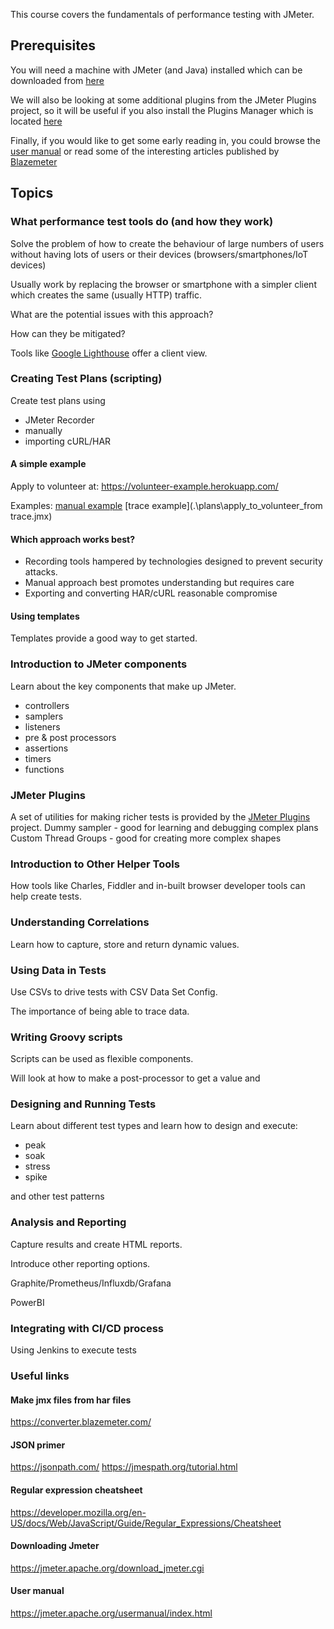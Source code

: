 This course covers the fundamentals of performance testing with JMeter.

## Prerequisites
You will need a machine with JMeter (and Java) installed which can be downloaded from [here](https://jmeter.apache.org/download_jmeter.cgi)

We will also be looking at some additional plugins from the JMeter Plugins project, so it will be useful if you also install the Plugins Manager which is located [here](https://jmeter-plugins.org/wiki/PluginsManager/)

Finally, if you would like to get some early reading in, you could browse the [user manual](https://jmeter.apache.org/usermanual/index.html) or read some of the interesting articles published by [Blazemeter](https://www.blazemeter.com/blog)

## Topics
### What performance test tools do (and how they work)
Solve the problem of how to create the behaviour of large numbers of users without having lots of users or their devices (browsers/smartphones/IoT devices)

Usually work by replacing the browser or smartphone with a simpler client which creates the same (usually HTTP) traffic.

What are the potential issues with this approach?

How can they be mitigated?

Tools like [Google Lighthouse](https://developers.google.com/web/tools/lighthouse) offer a client view.

### Creating Test Plans (scripting)

Create test plans using 
- JMeter Recorder 
- manually
- importing cURL/HAR

#### A simple example
Apply to volunteer at:
https://volunteer-example.herokuapp.com/

Examples:
[manual example](.\plans\apply_to_volunteer_manual.jmx)
[trace example](.\plans\apply_to_volunteer_from trace.jmx)

#### Which approach works best?

- Recording tools hampered by technologies designed to prevent security attacks.
- Manual approach best promotes understanding but requires care
- Exporting and converting HAR/cURL reasonable compromise

#### Using templates
Templates provide a good way to get started.

### Introduction to JMeter components

Learn about the key components that make up JMeter. 
- controllers
- samplers
- listeners
- pre & post processors
- assertions
- timers
- functions

### JMeter Plugins

A set of utilities for making richer tests is provided by the [JMeter Plugins](https://jmeter-plugins.org) project.
Dummy sampler - good for learning and debugging complex plans
Custom Thread Groups - good for creating more complex shapes

### Introduction to Other Helper Tools

How tools like Charles, Fiddler and in-built browser developer tools can help create tests.

### Understanding Correlations

Learn how to capture, store and return dynamic values.

### Using Data in Tests

Use CSVs to drive tests with CSV Data Set Config.

The importance of being able to trace data. 

### Writing Groovy scripts
Scripts can be used as flexible components.

Will look at how to make a post-processor to get a value and 

### Designing and Running Tests

Learn about different test types and learn how to design and execute:
- peak
- soak
- stress
- spike 

and other test patterns

### Analysis and Reporting 

Capture results and create HTML reports.

Introduce other reporting options.

Graphite/Prometheus/Influxdb/Grafana

PowerBI

### Integrating with CI/CD process
Using Jenkins to execute tests

### Useful links

#### Make jmx files from har files
https://converter.blazemeter.com/

#### JSON primer
https://jsonpath.com/
https://jmespath.org/tutorial.html

#### Regular expression cheatsheet
https://developer.mozilla.org/en-US/docs/Web/JavaScript/Guide/Regular_Expressions/Cheatsheet

#### Downloading Jmeter
https://jmeter.apache.org/download_jmeter.cgi

#### User manual
https://jmeter.apache.org/usermanual/index.html
